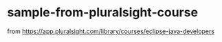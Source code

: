 # sample-from-pluralsight-course
from https://app.pluralsight.com/library/courses/eclipse-java-developers
